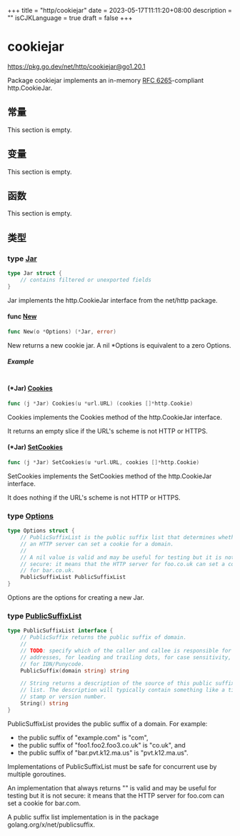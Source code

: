 +++
title = "http/cookiejar"
date = 2023-05-17T11:11:20+08:00
description = ""
isCJKLanguage = true
draft = false
+++
# cookiejar

https://pkg.go.dev/net/http/cookiejar@go1.20.1



Package cookiejar implements an in-memory [RFC 6265](https://rfc-editor.org/rfc/rfc6265.html)-compliant http.CookieJar.







## 常量 

This section is empty.

## 变量

This section is empty.

## 函数

This section is empty.

## 类型

### type [Jar](https://cs.opensource.google/go/go/+/go1.20.1:src/net/http/cookiejar/jar.go;l=61) 

``` go linenums="1"
type Jar struct {
	// contains filtered or unexported fields
}
```

Jar implements the http.CookieJar interface from the net/http package.

#### func [New](https://cs.opensource.google/go/go/+/go1.20.1:src/net/http/cookiejar/jar.go;l=78) 

``` go linenums="1"
func New(o *Options) (*Jar, error)
```

New returns a new cookie jar. A nil *Options is equivalent to a zero Options.

##### Example
``` go linenums="1"
```

#### (*Jar) [Cookies](https://cs.opensource.google/go/go/+/go1.20.1:src/net/http/cookiejar/jar.go;l=157) 

``` go linenums="1"
func (j *Jar) Cookies(u *url.URL) (cookies []*http.Cookie)
```

Cookies implements the Cookies method of the http.CookieJar interface.

It returns an empty slice if the URL's scheme is not HTTP or HTTPS.

#### (*Jar) [SetCookies](https://cs.opensource.google/go/go/+/go1.20.1:src/net/http/cookiejar/jar.go;l=232) 

``` go linenums="1"
func (j *Jar) SetCookies(u *url.URL, cookies []*http.Cookie)
```

SetCookies implements the SetCookies method of the http.CookieJar interface.

It does nothing if the URL's scheme is not HTTP or HTTPS.

### type [Options](https://cs.opensource.google/go/go/+/go1.20.1:src/net/http/cookiejar/jar.go;l=50) 

``` go linenums="1"
type Options struct {
	// PublicSuffixList is the public suffix list that determines whether
	// an HTTP server can set a cookie for a domain.
	//
	// A nil value is valid and may be useful for testing but it is not
	// secure: it means that the HTTP server for foo.co.uk can set a cookie
	// for bar.co.uk.
	PublicSuffixList PublicSuffixList
}
```

Options are the options for creating a new Jar.

### type [PublicSuffixList](https://cs.opensource.google/go/go/+/go1.20.1:src/net/http/cookiejar/jar.go;l=35) 

``` go linenums="1"
type PublicSuffixList interface {
	// PublicSuffix returns the public suffix of domain.
	//
	// TODO: specify which of the caller and callee is responsible for IP
	// addresses, for leading and trailing dots, for case sensitivity, and
	// for IDN/Punycode.
	PublicSuffix(domain string) string

	// String returns a description of the source of this public suffix
	// list. The description will typically contain something like a time
	// stamp or version number.
	String() string
}
```

PublicSuffixList provides the public suffix of a domain. For example:

- the public suffix of "example.com" is "com",
- the public suffix of "foo1.foo2.foo3.co.uk" is "co.uk", and
- the public suffix of "bar.pvt.k12.ma.us" is "pvt.k12.ma.us".

Implementations of PublicSuffixList must be safe for concurrent use by multiple goroutines.

An implementation that always returns "" is valid and may be useful for testing but it is not secure: it means that the HTTP server for foo.com can set a cookie for bar.com.

A public suffix list implementation is in the package golang.org/x/net/publicsuffix.